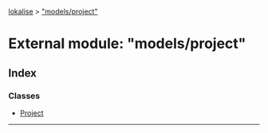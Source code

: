 [lokalise](../README.md) > ["models/project"](../modules/_models_project_.md)

# External module: "models/project"

## Index

### Classes

* [Project](../classes/_models_project_.project.md)

---

